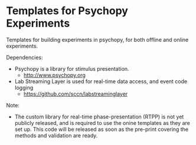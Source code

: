 # Templates for Psychopy Experiments

Templates for building experiments in psychopy, for both offline and online experiments.

Dependencies:
- Psychopy is a library for stimulus presentation. 
  - http://www.psychopy.org
- Lab Streaming Layer is used for real-time data access, and event code logging
  - https://github.com/sccn/labstreaminglayer

Note:
- The custom library for real-time phase-presentation (RTPP) is not yet publicly released, and is required to use the onine templates as they are set up. This code will be released as soon as the pre-print covering the methods and validation are ready.

